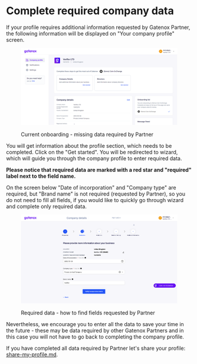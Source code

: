 # Complete required company data

If your profile requires additional information requested by Gatenox Partner, the following information will be displayed on "Your company profile" screen.

<figure><img src="../../.gitbook/assets/Current_onboarding_missing.png" alt=""><figcaption><p>Current onboarding - missing data required by Partner</p></figcaption></figure>

You will get information about the profile section, which needs to be completed. Click on the "Get started". You will be redirected to wizard, which will guide you through the company profile to enter required data.

**Please notice that required data are marked with a red star and "required" label next to the field name.**

On the screen below "Date of incorporation" and "Company type" are required, but "Brand name" is not required (requested by Partner), so you do not need to fill all fields, if you would like to quickly go through wizard and complete only required data.

<figure><img src="../../.gitbook/assets/basic_data.png" alt=""><figcaption><p>Required data - how to find fields requested by Partner</p></figcaption></figure>

Nevertheless, we encourage you to enter all the data to save your time in the future - these may be data required by other Gatenox Partners and in this case you will not have to go back to completing the company profile.

If you have completed all data required by Partner let's share your profile: [share-my-profile.md](share-my-profile.md "mention").
